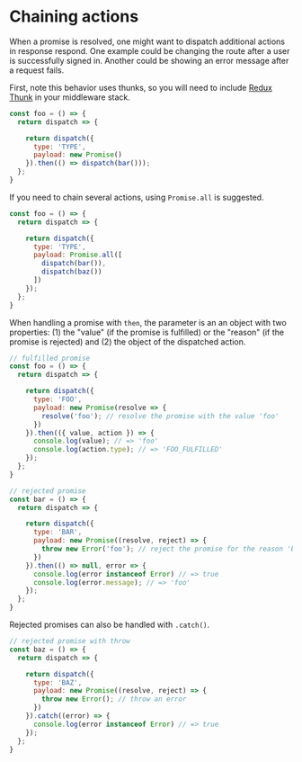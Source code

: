# Chaining actions

When a promise is resolved, one might want to dispatch additional actions in response respond. One example could be changing the route after a user is successfully signed in. Another could be showing an error message after a request fails.

First, note this behavior uses thunks, so you will need to include [Redux Thunk](https://github.com/gaearon/redux-thunk) in your middleware stack.

```js
const foo = () => {
  return dispatch => {

    return dispatch({
      type: 'TYPE',
      payload: new Promise()
    }).then(() => dispatch(bar()));
  };
}
```

If you need to chain several actions, using `Promise.all` is suggested.

```js
const foo = () => {
  return dispatch => {

    return dispatch({
      type: 'TYPE',
      payload: Promise.all([
        dispatch(bar()),
        dispatch(baz())
      ])
    });
  };
}
```

When handling a promise with `then`, the parameter is an an object with two properties: (1) the "value" (if the promise is fulfilled) or the "reason" (if the promise is rejected) and (2) the object of the dispatched action.

```js
// fulfilled promise
const foo = () => {
  return dispatch => {

    return dispatch({
      type: 'FOO',
      payload: new Promise(resolve => {
        resolve('foo'); // resolve the promise with the value 'foo'
      })
    }).then(({ value, action }) => {
      console.log(value); // => 'foo'
      console.log(action.type); // => 'FOO_FULFILLED'
    });
  };
}

// rejected promise
const bar = () => {
  return dispatch => {

    return dispatch({
      type: 'BAR',
      payload: new Promise((resolve, reject) => {
        throw new Error('foo'); // reject the promise for the reason 'bar'
      })
    }).then(() => null, error => {
      console.log(error instanceof Error) // => true
      console.log(error.message); // => 'foo'
    });
  };
}
```

Rejected promises can also be handled with `.catch()`.

```js
// rejected promise with throw
const baz = () => {
  return dispatch => {

    return dispatch({
      type: 'BAZ',
      payload: new Promise((resolve, reject) => {
        throw new Error(); // throw an error
      })
    }).catch((error) => {
      console.log(error instanceof Error) // => true
    });
  };
}
```
